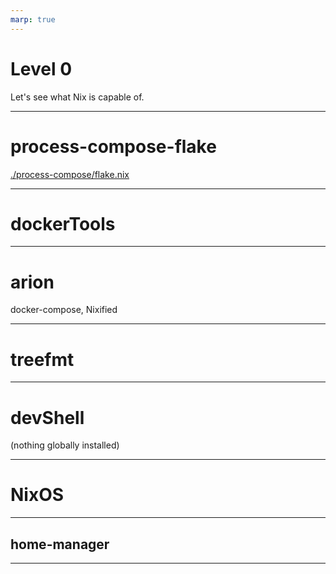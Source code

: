 ```yaml
---
marp: true
---
```


# Level 0

Let's see what Nix is capable of.

---


# process-compose-flake

[./process-compose/flake.nix](./process-compose/flake.nix)

---


# dockerTools

---

# arion

docker-compose, Nixified

---

# treefmt

---

# devShell

(nothing globally installed)

---

# NixOS

---

## home-manager

---

